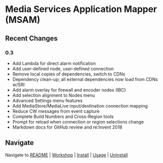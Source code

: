 # Media Services Application Mapper (MSAM)

## Recent Changes

### 0.3

* Add Lambda for direct alarm notification
* Add user-defined node, user-defined connection
* Remove local copies of dependencies, switch to CDNs
* Dependency clean-up; all external dependencies now load from CDNs w/SRI
* Add alarm overlay for firewall and encoder nodes (IBC)
* Add selection alignment to Nodes menu
* Advanced Settings menu features
* Add MediaStore/MediaLive input/destination connection mapping
* Reduce CW messages from event capture
* Complete Build Numbers and Cross-Region tools
* Prompt for reload when connection or region selections change
* Markdown docs for GitHub review and re:Invent 2018


## Navigate

Navigate to [README](README.md) | [Workshop](WORKSHOP.md) | [Install](INSTALL.md) | [Usage](USAGE.md) | [Uninstall](UNINSTALL.md)
